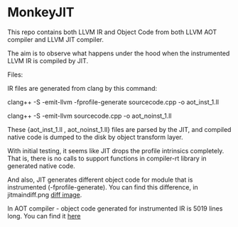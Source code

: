 # MonkeyJIT

This repo contains both LLVM IR and Object Code from both LLVM AOT compiler and LLVM JIT compiler.

The aim is to observe what happens under the hood when the instrumented LLVM IR is compiled by JIT.

Files:

IR files are generated from clang by this command:

clang++ -S -emit-llvm -fprofile-generate sourcecode.cpp -o aot_inst_1.ll

clang++ -S -emit-llvm sourcecode.cpp -o aot_noinst_1.ll

These {aot_inst_1.ll , aot_noinst_1.ll} files are parsed by the JIT, and compiled native code is dumped to the disk by object transform layer.

With initial testing, it seems like JIT drops the profile intrinsics completely. That is, there is no calls to support functions in compiler-rt library in generated native code.

And also, JIT generates different object code for module that is instrumented (-fprofile-generate). 
You can find this difference, in jitmaindiff.png [diff image](https://github.com/preejackie/Monkey/blob/master/jitmaindiff.png). 

In AOT compiler - object code generated for instrumented IR is 5019 lines long. You can find it [here](https://github.com/preejackie/Monkey/blob/master/aot_inst_dis)
